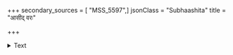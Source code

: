 +++
secondary_sources = [ "MSS_5597",]
jsonClass = "Subhaashita"
title = "आसीद् वरः"

+++

<details><summary>Text</summary>

आसीद् वरः कण्टकितप्रकोष्ठः स्विन्नाङ्गुलिः संववृते कुमारी।  
तस्मिन् द्वये तत्क्षणमात्मवृत्तिः समं विभक्तेव मनोभवेन॥
</details>
